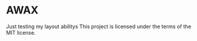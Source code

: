# AWAX
Just testing my layout abilitys
This project is licensed under the terms of the MIT license.
